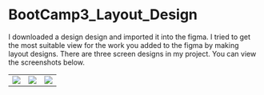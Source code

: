 # BootCamp3_Layout_Design
I downloaded a design design and imported it into the figma. I tried to get the most suitable view for the work you added to the figma by making layout designs. 
There are three screen designs in my project. You can view the screenshots below.

<table>
<tr>
  <td>
<img src="https://github.com/beyzaaydemir/BootCamp3_Layout_Design/blob/master/MainActivity.png"  >
    </td>
 <td>     
<img src="https://github.com/beyzaaydemir/BootCamp3_Layout_Design/blob/master/StartActivity.png" >
  </td>
  <td>
    <img src="https://github.com/beyzaaydemir/BootCamp3_Layout_Design/blob/master/PremiumActivity.png" >
    
  </td>

  </tr>
  </table>



